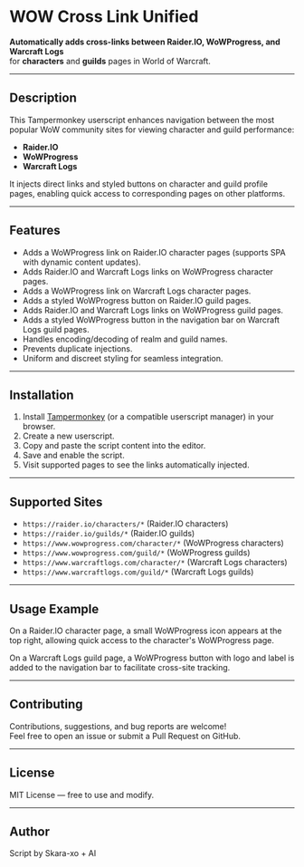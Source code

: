 # WOW Cross Link Unified

**Automatically adds cross-links between Raider.IO, WoWProgress, and Warcraft Logs**  
for **characters** and **guilds** pages in World of Warcraft.

---

## Description

This Tampermonkey userscript enhances navigation between the most popular WoW community sites for viewing character and guild performance:

- **Raider.IO**  
- **WoWProgress**  
- **Warcraft Logs**

It injects direct links and styled buttons on character and guild profile pages, enabling quick access to corresponding pages on other platforms.

---

## Features

- Adds a WoWProgress link on Raider.IO character pages (supports SPA with dynamic content updates).  
- Adds Raider.IO and Warcraft Logs links on WoWProgress character pages.  
- Adds a WoWProgress link on Warcraft Logs character pages.  
- Adds a styled WoWProgress button on Raider.IO guild pages.  
- Adds Raider.IO and Warcraft Logs links on WoWProgress guild pages.  
- Adds a styled WoWProgress button in the navigation bar on Warcraft Logs guild pages.  
- Handles encoding/decoding of realm and guild names.  
- Prevents duplicate injections.  
- Uniform and discreet styling for seamless integration.

---

## Installation

1. Install [Tampermonkey](https://www.tampermonkey.net/) (or a compatible userscript manager) in your browser.  
2. Create a new userscript.  
3. Copy and paste the script content into the editor.  
4. Save and enable the script.  
5. Visit supported pages to see the links automatically injected.

---

## Supported Sites

- `https://raider.io/characters/*` (Raider.IO characters)  
- `https://raider.io/guilds/*` (Raider.IO guilds)  
- `https://www.wowprogress.com/character/*` (WoWProgress characters)  
- `https://www.wowprogress.com/guild/*` (WoWProgress guilds)  
- `https://www.warcraftlogs.com/character/*` (Warcraft Logs characters)  
- `https://www.warcraftlogs.com/guild/*` (Warcraft Logs guilds)

---

## Usage Example

On a Raider.IO character page, a small WoWProgress icon appears at the top right, allowing quick access to the character's WoWProgress page.

On a Warcraft Logs guild page, a WoWProgress button with logo and label is added to the navigation bar to facilitate cross-site tracking.

---

## Contributing

Contributions, suggestions, and bug reports are welcome!  
Feel free to open an issue or submit a Pull Request on GitHub.

---

## License

MIT License — free to use and modify.

---

## Author

Script by Skara-xo + AI
